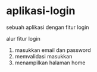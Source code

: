 # aplikasi-login
sebuah aplikasi dengan fitur login

alur fitur login
1. masukkan email dan password
2. memvalidasi masukkan
3. menampilkan halaman home
